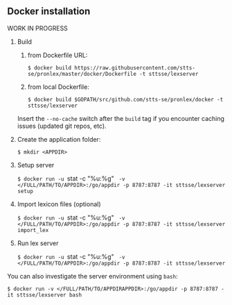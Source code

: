 ## Docker installation

WORK IN PROGRESS

1. Build

   1. from Dockerfile URL:

        `$ docker build https://raw.githubusercontent.com/stts-se/pronlex/master/docker/Dockerfile -t sttsse/lexserver`   

    2. from local Dockerfile:

        `$ docker build $GOPATH/src/github.com/stts-se/pronlex/docker -t sttsse/lexserver`

    Insert the `--no-cache` switch after the `build` tag if you encounter caching issues (updated git repos, etc).


2. Create the application folder:

   `$ mkdir <APPDIR>`


3. Setup server

   `$ docker run -u `stat -c "%u:%g" <APPDIR>` -v </FULL/PATH/TO/APPDIR>:/go/appdir -p 8787:8787 -it sttsse/lexserver setup`


4. Import lexicon files (optional)

   `$ docker run -u `stat -c "%u:%g" <APPDIR>` -v </FULL/PATH/TO/APPDIR>:/go/appdir -p 8787:8787 -it sttsse/lexserver import_lex`


5. Run lex server

   `$ docker run -u `stat -c "%u:%g" <APPDIR>` -v </FULL/PATH/TO/APPDIR>:/go/appdir -p 8787:8787 -it sttsse/lexserver`



You can also investigate the server environment using `bash`:

`$ docker run -v </FULL/PATH/TO/APPDIRAPPDIR>:/go/appdir -p 8787:8787 -it sttsse/lexserver bash`

